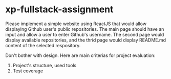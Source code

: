 # xp-fullstack-assignment

Please implement a simple website using ReactJS that would allow displaying Github user's public repositories.
The main page should have an input and allow a user to enter Github's username. The second page would display available repositories, and the thrid page would display README.md content of the selected respository. 

Don't bother with design. Here are main criterias for project evaluation:
1) Project's structure, used tools
2) Test coverage
